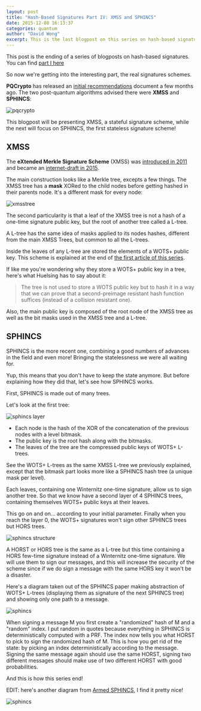 ```yaml
---
layout: post
title: "Hash-Based Signatures Part IV: XMSS and SPHINCS"
date: 2015-12-08 16:13:37
categories: quantum
author: "David Wong"
excerpt: This is the last blogpost on this series on hash-based signatures. We will finally see how the state-of-the-art hash-based signatures schemes XMSS and SPHINCS works on the surface.
---
```


This post is the ending of a series of blogposts on hash-based signatures. You can find [part I here](/quantum/2015/12/04/one-time-signatures.html)

So now we're getting into the interesting part, the real signatures schemes.

**PQCrypto** has released an [initial recommendations](http://pqcrypto.eu.org/docs/initial-recommendations.pdf) document a few months ago. The two post-quantum algorithms advised there were **XMSS** and **SPHINCS**:

![pqcrypto](/images/hash-based-signatures/Screen_Shot_2015-12-03_at_3.17_.34_PM_.png)

This blogpost will be presenting XMSS, a stateful signature scheme, while the next will focus on SPHINCS, the first stateless signature scheme!

## XMSS

The **eXtended Merkle Signature Scheme** (XMSS) was [introduced in 2011](https://eprint.iacr.org/2011/484.pdf) and became an [internet-draft in 2015](https://datatracker.ietf.org/doc/draft-irtf-cfrg-xmss-hash-based-signatures/).

The main construction looks like a Merkle tree, excepts a few things. The XMSS tree has a **mask** XORed to the child nodes before getting hashed in their parents node. It's a different mask for every node:

![xmsstree](/images/hash-based-signatures/xmss_tree.png)

The second particularity is that a leaf of the XMSS tree is not a hash of a one-time signature public key, but the root of another tree called a L-tree.

A L-tree has the same idea of masks applied to its nodes hashes, different from the main XMSS Trees, but common to all the L-trees.

Inside the leaves of any L-tree are stored the elements of a WOTS+ public key. This scheme is explained at the end of [the first article of this series](/quantum/2015/12/04/one-time-signatures.html).

If like me you're wondering why they store a WOTS+ public key in a tree, here's what Huelsing has to say about it:

>  The tree is not used to store a WOTS public key but to hash it in a way that we can prove that a second-preimage resistant hash function suffices (instead of a collision resistant one).

Also, the main public key is composed of the root node of the XMSS tree as well as the bit masks used in the XMSS tree and a L-tree.

## SPHINCS

SPHINCS is the more recent one, combining a good numbers of advances in the field and even more! Bringing the statelessness we were all waiting for.

Yup, this means that you don't have to keep the state anymore. But before explaining how they did that, let's see how SPHINCS works.

First, SPHINCS is made out of many trees.

Let's look at the first tree:

![sphincs layer](/images/hash-based-signatures/first_tree1.jpg)

* Each node is the hash of the XOR of the concatenation of the previous nodes with a level bitmask.
* The public key is the root hash along with the bitmasks.
* The leaves of the tree are the compressed public keys of WOTS+ L-trees.

See the WOTS+ L-trees as the same XMSS L-tree we previously explained, except that the bitmask part looks more like a SPHINCS hash tree (a unique mask per level).

Each leaves, containing one Winternitz one-time signature, allow us to sign another tree. So that we know have a second layer of 4 SPHINCS trees, containing themselves WOTS+ public keys at their leaves.

This go on and on... according to your initial parameter. Finally when you reach the layer 0, the WOTS+ signatures won't sign other SPHINCS trees but HORS trees.

![sphincs structure](/images/hash-based-signatures/second_tree.jpg)

A HORST or HORS tree is the same as a L-tree but this time containing a HORS few-time signature instead of a Winternitz one-time signature. We will use them to sign our messages, and this will increase the security of the scheme since if we do sign a message with the same HORS key it won't be a disaster.

Here's a diagram taken out of the SPHINCS paper making abstraction of WOTS+ L-trees (displaying them as signature of the next SPHINCS tree) and showing only one path to a message.

![sphincs](/images/hash-based-signatures/sphincs.png)

When signing a message M you first create a "randomized" hash of M and a "random" index. I put random in quotes because everything in SPHINCS is deterministically computed with a PRF. The index now tells you what HORST to pick to sign the randomized hash of M. This is how you get rid of the state: by picking an index deterministically according to the message. Signing the same message again should use the same HORST, signing two different messages should make use of two different HORST with good probabilities.

And this is how this series end!

EDIT: here's another diagram from [Armed SPHINCS](https://eprint.iacr.org/2015/1042.pdf), I find it pretty nice!

![sphincs](/images/hash-based-signatures/Screen_Shot_2015-12-08_at_2.11_.44_PM_.png)
